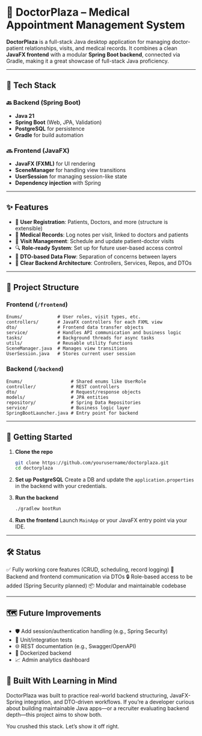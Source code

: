 # 🏥 DoctorPlaza – Medical Appointment Management System

**DoctorPlaza** is a full-stack Java desktop application for managing doctor-patient relationships, visits, and medical records. It combines a clean **JavaFX frontend** with a modular **Spring Boot backend**, connected via Gradle, making it a great showcase of full-stack Java proficiency.

---

## 🧰 Tech Stack

### 🔙 Backend (Spring Boot)

* **Java 21**
* **Spring Boot** (Web, JPA, Validation)
* **PostgreSQL** for persistence
* **Gradle** for build automation

### 🔜 Frontend (JavaFX)

* **JavaFX (FXML)** for UI rendering
* **SceneManager** for handling view transitions
* **UserSession** for managing session-like state
* **Dependency injection** with Spring

---

## ✨ Features

* 👥 **User Registration**: Patients, Doctors, and more (structure is extensible)
* 📄 **Medical Records**: Log notes per visit, linked to doctors and patients
* 📅 **Visit Management**: Schedule and update patient-doctor visits
* 🔍 **Role-ready System**: Set up for future user-based access control
* 🔄 **DTO-based Data Flow**: Separation of concerns between layers
* 🧱 **Clear Backend Architecture**: Controllers, Services, Repos, and DTOs

---

## 📁 Project Structure

### Frontend (`/frontend`)

```
Enums/             # User roles, visit types, etc.
controllers/       # JavaFX controllers for each FXML view
dto/               # Frontend data transfer objects
service/           # Handles API communication and business logic
tasks/             # Background threads for async tasks
utils/             # Reusable utility functions
SceneManager.java  # Manages view transitions
UserSession.java   # Stores current user session
```

### Backend (`/backend`)

```
Enums/                  # Shared enums like UserRole
controller/             # REST controllers
dto/                    # Request/response objects
models/                 # JPA entities
repository/             # Spring Data Repositories
service/                # Business logic layer
SpringBootLauncher.java # Entry point for backend
```

---

## 🚀 Getting Started

1. **Clone the repo**

   ```bash
   git clone https://github.com/yourusername/doctorplaza.git
   cd doctorplaza
   ```

2. **Set up PostgreSQL**
   Create a DB and update the `application.properties` in the backend with your credentials.

3. **Run the backend**

   ```bash
   ./gradlew bootRun
   ```

4. **Run the frontend**
   Launch `MainApp` or your JavaFX entry point via your IDE.

---

## 🛠 Status

✅ Fully working core features (CRUD, scheduling, record logging)
🧪 Backend and frontend communication via DTOs
🔒 Role-based access to be added (Spring Security planned)
📦 Modular and maintainable codebase

---

## 🗺️ Future Improvements

* 🛡️ Add session/authentication handling (e.g., Spring Security)
* 🧪 Unit/integration tests
* 🌐 REST documentation (e.g., Swagger/OpenAPI)
* 🐳 Dockerized backend
* 📈 Admin analytics dashboard


## 🧠 Built With Learning in Mind

DoctorPlaza was built to practice real-world backend structuring, JavaFX-Spring integration, and DTO-driven workflows. If you’re a developer curious about building maintainable Java apps—or a recruiter evaluating backend depth—this project aims to show both.



You crushed this stack. Let’s show it off right.
